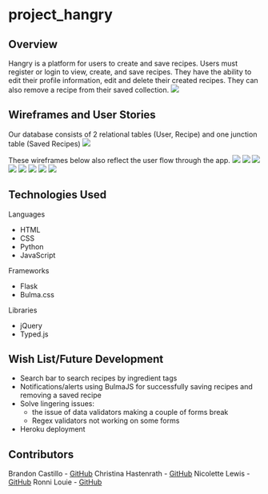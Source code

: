 # project_hangry

## Overview
Hangry is a platform for users to create and save recipes.  Users must register or login to view, create, and save recipes.  They have the ability to edit their profile information, edit and delete their created recipes.  They can also remove a recipe from their saved collection.
![](assets/Hangry.png)

## Wireframes and User Stories
Our database consists of 2 relational tables (User, Recipe) and one junction table (Saved Recipes)
![](assets/ERD.jpg)

These wireframes below also reflect the user flow through the app.
![](assets/Landing.JPG)
![](assets/About.JPG)
![](assets/LogIn.JPG)
![](assets/Profile.JPG)
![](assets/CRUD_user.JPG)
![](assets/CRUD_recipe.JPG)
![](assets/Recipes.JPG)
![](assets/Recipe_focus.JPG)


## Technologies Used
Languages
- HTML
- CSS
- Python
- JavaScript

Frameworks
- Flask
- Bulma.css

Libraries
- jQuery
- Typed.js


## Wish List/Future Development
- Search bar to search recipes by ingredient tags
- Notifications/alerts using BulmaJS for successfully saving recipes and removing a saved recipe
- Solve lingering issues:
  - the issue of data validators making a couple of forms break
  - Regex validators not working on some forms
- Heroku deployment

## Contributors
Brandon Castillo - <a href="https://github.com/brandonmcastillo">GitHub</a>
Christina Hastenrath - <a href="https://github.com/ch264">GitHub</a>
Nicolette Lewis - <a href="https://github.com/LewNic1">GitHub</a>
Ronni Louie - <a href="https://github.com/ronsbons">GitHub</a>